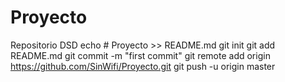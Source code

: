 # Proyecto
Repositorio DSD
echo # Proyecto >> README.md
git init
git add README.md
git commit -m "first commit"
git remote add origin https://github.com/SinWifi/Proyecto.git
git push -u origin master
